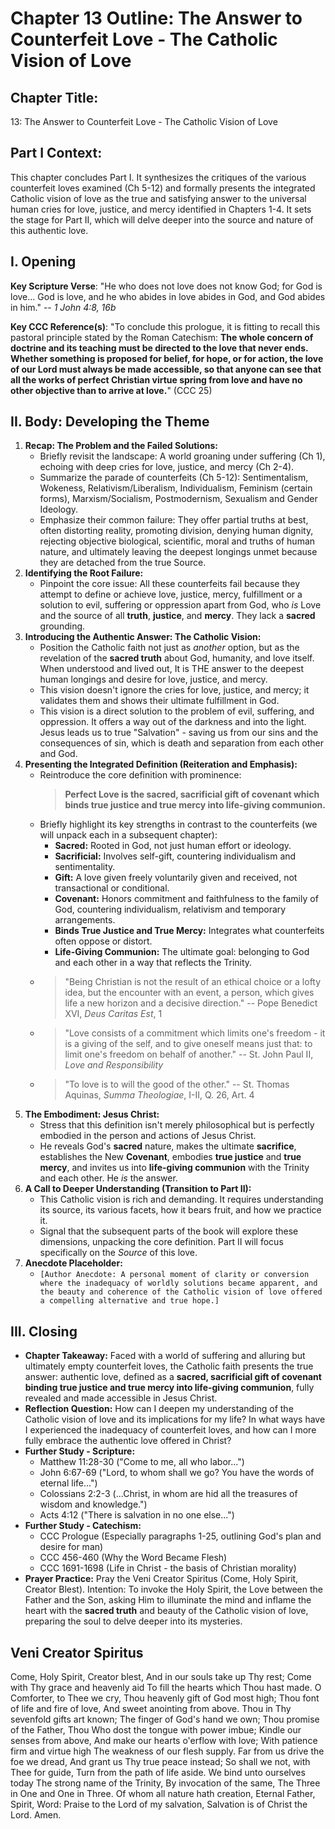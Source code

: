 # Chapter 13 Outline: The Answer to Counterfeit Love - The Catholic Vision of Love

## Chapter Title:
13: The Answer to Counterfeit Love - The Catholic Vision of Love

## Part I Context:
This chapter concludes Part I. It synthesizes the critiques of the various counterfeit loves examined (Ch 5-12) and formally presents the integrated Catholic vision of love as the true and satisfying answer to the universal human cries for love, justice, and mercy identified in Chapters 1-4. It sets the stage for Part II, which will delve deeper into the source and nature of this authentic love.

## I. Opening

**Key Scripture Verse**: "He who does not love does not know God; for God is love... God is love, and he who abides in love abides in God, and God abides in him." -- _1 John 4:8, 16b_

**Key CCC Reference(s)**: "To conclude this prologue, it is fitting to recall this pastoral principle stated by the Roman Catechism: __The whole concern of doctrine and its teaching must be directed to the love that never ends. Whether something is proposed for belief, for hope, or for action, the love of our Lord must always be made accessible, so that anyone can see that all the works of perfect Christian virtue spring from love and have no other objective than to arrive at love.__" (CCC 25)

## II. Body: Developing the Theme

1.  **Recap: The Problem and the Failed Solutions:**
    *   Briefly revisit the landscape: A world groaning under suffering (Ch 1), echoing with deep cries for love, justice, and mercy (Ch 2-4).
    *   Summarize the parade of counterfeits (Ch 5-12): Sentimentalism, Wokeness, Relativism/Liberalism, Individualism, Feminism (certain forms), Marxism/Socialism, Postmodernism, Sexualism and Gender Ideology.
    *   Emphasize their common failure: They offer partial truths at best, often distorting reality, promoting division, denying human dignity, rejecting objective biological, scientific, moral and truths of human nature, and ultimately leaving the deepest longings unmet because they are detached from the true Source.
2.  **Identifying the Root Failure:**
    *   Pinpoint the core issue: All these counterfeits fail because they attempt to define or achieve love, justice, mercy, fulfillment or a solution to evil, suffering or oppression apart from God, who *is* Love and the source of all **truth**, **justice**, and **mercy**. They lack a **sacred** grounding.
3.  **Introducing the Authentic Answer: The Catholic Vision:**
    *   Position the Catholic faith not just as *another* option, but as the revelation of the **sacred truth** about God, humanity, and love itself. When understood and lived out, It is THE answer to the deepest human longings and desire for love, justice, and mercy.
    *   This vision doesn't ignore the cries for love, justice, and mercy; it validates them and shows their ultimate fulfillment in God.
    *   This vision is a direct solution to the problem of evil, suffering, and oppression. It offers a way out of the darkness and into the light. Jesus leads us to true "Salvation" - saving us from our sins and the consequences of sin, which is death and separation from each other and God.
4.  **Presenting the Integrated Definition (Reiteration and Emphasis):**
    *   Reintroduce the core definition with prominence:
        > **Perfect Love is the sacred, sacrificial gift of covenant which binds true justice and true mercy into life-giving communion.**
    *   Briefly highlight its key strengths in contrast to the counterfeits (we will unpack each in a subsequent chapter):
        *   **Sacred:** Rooted in God, not just human effort or ideology.
        *   **Sacrificial:** Involves self-gift, countering individualism and sentimentality.
        *   **Gift:** A love given freely voluntarily given and received, not transactional or conditional.
        *   **Covenant:** Honors commitment and faithfulness to the family of God, countering individualism, relativism and temporary arrangements.
        *   **Binds True Justice and True Mercy:** Integrates what counterfeits often oppose or distort.
        *   **Life-Giving Communion:** The ultimate goal: belonging to God and each other in a way that reflects the Trinity.
    *   > "Being Christian is not the result of an ethical choice or a lofty idea, but the encounter with an event, a person, which gives life a new horizon and a decisive direction." -- Pope Benedict XVI, *Deus Caritas Est*, 1
    *   > "Love consists of a commitment which limits one's freedom - it is a giving of the self, and to give oneself means just that: to limit one's freedom on behalf of another." -- St. John Paul II, *Love and Responsibility*
    *   > "To love is to will the good of the other." -- St. Thomas Aquinas, *Summa Theologiae*, I-II, Q. 26, Art. 4
5.  **The Embodiment: Jesus Christ:**
    *   Stress that this definition isn't merely philosophical but is perfectly embodied in the person and actions of Jesus Christ.
    *   He reveals God's **sacred** nature, makes the ultimate **sacrifice**, establishes the New **Covenant**, embodies **true justice** and **true mercy**, and invites us into **life-giving communion** with the Trinity and each other. He *is* the answer.
6.  **A Call to Deeper Understanding (Transition to Part II):**
    *   This Catholic vision is rich and demanding. It requires understanding its source, its various facets, how it bears fruit, and how we practice it.
    *   Signal that the subsequent parts of the book will explore these dimensions, unpacking the core definition. Part II will focus specifically on the *Source* of this love.
7.  **Anecdote Placeholder:**
    *   `[Author Anecdote: A personal moment of clarity or conversion where the inadequacy of worldly solutions became apparent, and the beauty and coherence of the Catholic vision of love offered a compelling alternative and true hope.]`

## III. Closing

*   **Chapter Takeaway:** Faced with a world of suffering and alluring but ultimately empty counterfeit loves, the Catholic faith presents the true answer: authentic love, defined as a **sacred, sacrificial gift of covenant binding true justice and true mercy into life-giving communion**, fully revealed and made accessible in Jesus Christ.
*   **Reflection Question:**
How can I deepen my understanding of the Catholic vision of love and its implications for my life? In what ways have I experienced the inadequacy of counterfeit loves, and how can I more fully embrace the authentic love offered in Christ?
*   **Further Study - Scripture:**
    *   Matthew 11:28-30 ("Come to me, all who labor...")
    *   John 6:67-69 ("Lord, to whom shall we go? You have the words of eternal life...")
    *   Colossians 2:2-3 (...Christ, in whom are hid all the treasures of wisdom and knowledge.")
    *   Acts 4:12 ("There is salvation in no one else...")
*   **Further Study - Catechism:**
    *   CCC Prologue (Especially paragraphs 1-25, outlining God's plan and desire for man)
    *   CCC 456-460 (Why the Word Became Flesh)
    *   CCC 1691-1698 (Life in Christ - the basis of Christian morality)
*   **Prayer Practice:** Pray the Veni Creator Spiritus (Come, Holy Spirit, Creator Blest). Intention: To invoke the Holy Spirit, the Love between the Father and the Son, asking Him to illuminate the mind and inflame the heart with the **sacred truth** and beauty of the Catholic vision of love, preparing the soul to delve deeper into its mysteries.

Veni Creator Spiritus
---------------------
Come, Holy Spirit, Creator blest,
And in our souls take up Thy rest;
Come with Thy grace and heavenly aid
To fill the hearts which Thou hast made.
O Comforter, to Thee we cry,
Thou heavenly gift of God most high;
Thou font of life and fire of love,
And sweet anointing from above.
Thou in Thy sevenfold gifts art known;
The finger of God's hand we own;
Thou promise of the Father, Thou
Who dost the tongue with power imbue;
Kindle our senses from above,
And make our hearts o'erflow with love;
With patience firm and virtue high
The weakness of our flesh supply.
Far from us drive the foe we dread,
And grant us Thy true peace instead;
So shall we not, with Thee for guide,
Turn from the path of life aside.
We bind unto ourselves today
The strong name of the Trinity,
By invocation of the same,
The Three in One and One in Three.
Of whom all nature hath creation,
Eternal Father, Spirit, Word:
Praise to the Lord of my salvation,
Salvation is of Christ the Lord.
Amen.
